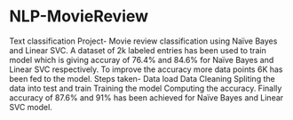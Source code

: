 # NLP-MovieReview
Text classification Project- Movie review classification using Naïve Bayes and Linear SVC.
A dataset of 2k labeled entries has been used to train model which is giving accuray of 76.4% and 84.6% for Naïve Bayes and Linear SVC respectively.
To improve the accuracy more data points 6K has been fed to the model.
Steps taken-
Data load
Data Cleaning
Spliting the data into test and train
Training the model
Computing the accuracy.
Finally accuracy of 87.6% and 91% has been achieved for Naïve Bayes and Linear SVC model.
